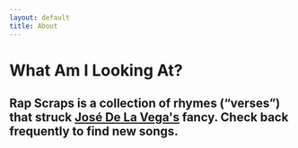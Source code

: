 ```yaml
---
layout: default
title: About
---
```

# What Am I Looking At?

## Rap Scraps is a collection of rhymes (“verses”) that struck [José De La Vega's](https://dlvjose.com)  fancy. Check back frequently to find new songs.